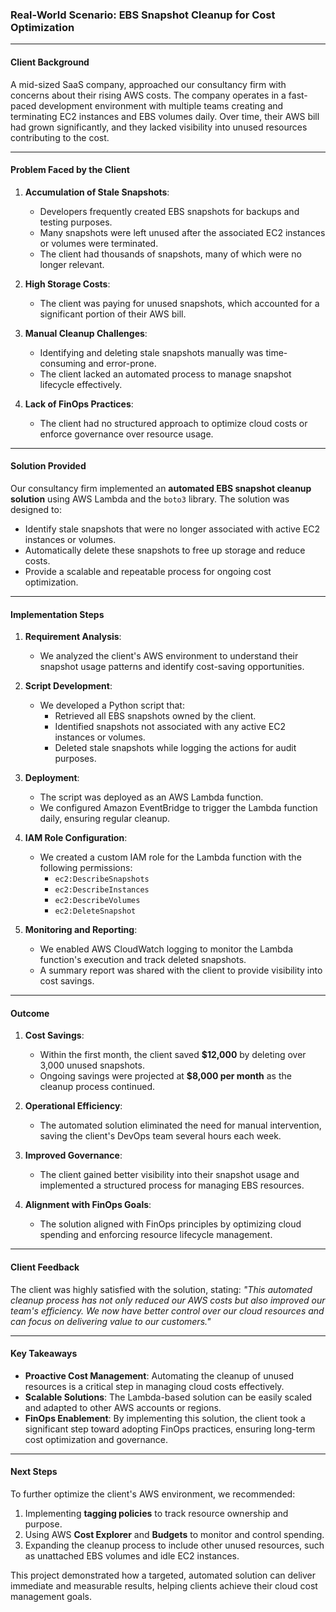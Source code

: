### Real-World Scenario: EBS Snapshot Cleanup for Cost Optimization

---

#### **Client Background**
A mid-sized SaaS company, approached our consultancy firm with concerns about their rising AWS costs. 
The company operates in a fast-paced development environment with multiple teams creating and terminating EC2 instances and EBS volumes daily. 
Over time, their AWS bill had grown significantly, and they lacked visibility into unused resources contributing to the cost.

---

#### **Problem Faced by the Client**
1. **Accumulation of Stale Snapshots**:
   - Developers frequently created EBS snapshots for backups and testing purposes.
   - Many snapshots were left unused after the associated EC2 instances or volumes were terminated.
   - The client had thousands of snapshots, many of which were no longer relevant.

2. **High Storage Costs**:
   - The client was paying for unused snapshots, which accounted for a significant portion of their AWS bill.

3. **Manual Cleanup Challenges**:
   - Identifying and deleting stale snapshots manually was time-consuming and error-prone.
   - The client lacked an automated process to manage snapshot lifecycle effectively.

4. **Lack of FinOps Practices**:
   - The client had no structured approach to optimize cloud costs or enforce governance over resource usage.

---

#### **Solution Provided**
Our consultancy firm implemented an **automated EBS snapshot cleanup solution** using AWS Lambda and the `boto3` library. The solution was designed to:
- Identify stale snapshots that were no longer associated with active EC2 instances or volumes.
- Automatically delete these snapshots to free up storage and reduce costs.
- Provide a scalable and repeatable process for ongoing cost optimization.

---

#### **Implementation Steps**
1. **Requirement Analysis**:
   - We analyzed the client's AWS environment to understand their snapshot usage patterns and identify cost-saving opportunities.

2. **Script Development**:
   - We developed a Python script that:
     - Retrieved all EBS snapshots owned by the client.
     - Identified snapshots not associated with any active EC2 instances or volumes.
     - Deleted stale snapshots while logging the actions for audit purposes.

3. **Deployment**:
   - The script was deployed as an AWS Lambda function.
   - We configured Amazon EventBridge to trigger the Lambda function daily, ensuring regular cleanup.

4. **IAM Role Configuration**:
   - We created a custom IAM role for the Lambda function with the following permissions:
     - `ec2:DescribeSnapshots`
     - `ec2:DescribeInstances`
     - `ec2:DescribeVolumes`
     - `ec2:DeleteSnapshot`

5. **Monitoring and Reporting**:
   - We enabled AWS CloudWatch logging to monitor the Lambda function's execution and track deleted snapshots.
   - A summary report was shared with the client to provide visibility into cost savings.

---

#### **Outcome**
1. **Cost Savings**:
   - Within the first month, the client saved **$12,000** by deleting over 3,000 unused snapshots.
   - Ongoing savings were projected at **$8,000 per month** as the cleanup process continued.

2. **Operational Efficiency**:
   - The automated solution eliminated the need for manual intervention, saving the client's DevOps team several hours each week.

3. **Improved Governance**:
   - The client gained better visibility into their snapshot usage and implemented a structured process for managing EBS resources.

4. **Alignment with FinOps Goals**:
   - The solution aligned with FinOps principles by optimizing cloud spending and enforcing resource lifecycle management.

---

#### **Client Feedback**
The client was highly satisfied with the solution, stating:
*"This automated cleanup process has not only reduced our AWS costs but also improved our team's efficiency. We now have better control over our cloud resources and can focus on delivering value to our customers."*

---

#### **Key Takeaways**
- **Proactive Cost Management**: Automating the cleanup of unused resources is a critical step in managing cloud costs effectively.
- **Scalable Solutions**: The Lambda-based solution can be easily scaled and adapted to other AWS accounts or regions.
- **FinOps Enablement**: By implementing this solution, the client took a significant step toward adopting FinOps practices, ensuring long-term cost optimization and governance.

---

#### **Next Steps**
To further optimize the client's AWS environment, we recommended:
1. Implementing **tagging policies** to track resource ownership and purpose.
2. Using AWS **Cost Explorer** and **Budgets** to monitor and control spending.
3. Expanding the cleanup process to include other unused resources, such as unattached EBS volumes and idle EC2 instances.

This project demonstrated how a targeted, automated solution can deliver immediate and measurable results, helping clients achieve their cloud cost management goals.

